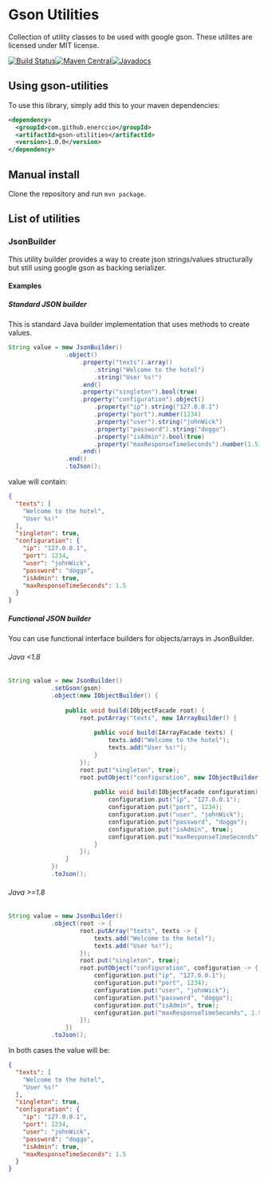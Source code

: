 # Gson Utilities

Collection of utility classes to be used with google gson.
These utilites are licensed under MIT license. 

[![Build Status](https://travis-ci.org/Enerccio/gson-utilities.svg?branch=master)](https://travis-ci.org/Enerccio/gson-utilities)[![Maven Central](https://maven-badges.herokuapp.com/maven-central/com.github.enerccio/gson-utilities/badge.png)](https://maven-badges.herokuapp.com/maven-central/com.github.enerccio/gson-utilities)[![Javadocs](http://www.javadoc.io/badge/com.github.enerccio/gson-utilities.png?color=red)](http://www.javadoc.io/doc/com.github.enerccio/gson-utilities)

## Using gson-utilities

To use this library, simply add this to your maven dependencies:

```xml
<dependency>
  <groupId>com.github.enerccio</groupId>
  <artifactId>gson-utilities</artifactId>
  <version>1.0.0</version>
</dependency>
```

## Manual install

Clone the repository and run `mvn package`. 

## List of utilities

### JsonBuilder

This utility builder provides a way to create json strings/values structurally but still using google gson as backing serializer.

#### Examples

##### Standard JSON builder

This is standard Java builder implementation that uses methods to create values.

```java
String value = new JsonBuilder()
				.object()
					.property("texts").array()
						.string("Welcome to the hotel")
						.string("User %s!")
					.end()
					.property("singleton").bool(true)
					.property("configuration").object()
						.property("ip").string("127.0.0.1")
						.property("port").number(1234)
						.property("user").string("johnWick")
						.property("password").string("doggo")
						.property("isAdmin").bool(true)
						.property("maxResponseTimeSeconds").number(1.5)
					.end()
				.end()
				.toJson();
```

value will contain: 

```json
{
  "texts": [
    "Welcome to the hotel",
    "User %s!"
  ],
  "singleton": true,
  "configuration": {
    "ip": "127.0.0.1",
    "port": 1234,
    "user": "johnWick",
    "password": "doggo",
    "isAdmin": true,
    "maxResponseTimeSeconds": 1.5
  }
}
```

##### Functional JSON builder

You can use functional interface builders for objects/arrays in JsonBuilder.

###### Java <1.8
```java
String value = new JsonBuilder()
			.setGson(gson)
			.object(new IObjectBuilder() {
				
				public void build(IObjectFacade root) {
					root.putArray("texts", new IArrayBuilder() {
						
						public void build(IArrayFacade texts) {
							texts.add("Welcome to the hotel");
							texts.add("User %s!");
						}
					});
					root.put("singleton", true);
					root.putObject("configuration", new IObjectBuilder() {
						
						public void build(IObjectFacade configuration) {
							configuration.put("ip", "127.0.0.1");
							configuration.put("port", 1234);
							configuration.put("user", "johnWick");
							configuration.put("password", "doggo");
							configuration.put("isAdmin", true);
							configuration.put("maxResponseTimeSeconds", 1.5);
						}
					});
				}
			})
			.toJson();
```

###### Java >=1.8
```java
String value = new JsonBuilder()
			.object(root -> {
					root.putArray("texts", texts -> {
						texts.add("Welcome to the hotel");
						texts.add("User %s!");
					});
					root.put("singleton", true);
					root.putObject("configuration", configuration -> {
						configuration.put("ip", "127.0.0.1");
						configuration.put("port", 1234);
						configuration.put("user", "johnWick");
						configuration.put("password", "doggo");
						configuration.put("isAdmin", true);
						configuration.put("maxResponseTimeSeconds", 1.5);
					});
				})
			.toJson();
```
 
In both cases the value will be:

```json
{
  "texts": [
    "Welcome to the hotel",
    "User %s!"
  ],
  "singleton": true,
  "configuration": {
    "ip": "127.0.0.1",
    "port": 1234,
    "user": "johnWick",
    "password": "doggo",
    "isAdmin": true,
    "maxResponseTimeSeconds": 1.5
  }
}
```